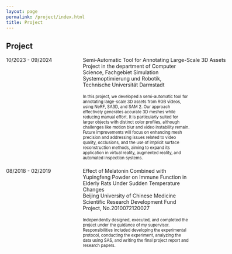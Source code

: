 ```yaml
---
layout: page
permalink: /project/index.html
title: Project
---
```


## Project

<dl>
  <dt style="width: 200px; float: left;">10/2023 - 09/2024</dt>
  <dd style="margin-left: 210px; margin-bottom: 20px; max-width: 1000px;">
   <span style="white-space: nowrap;">Semi-Automatic Tool for Annotating Large-Scale 3D Assets</span><br>
   Project in the department of Computer Science, Fachgebiet Simulation Systemoptimierung und Robotik,<br> 
   Technische Universität Darmstadt
   <br><br>
   <span style="font-size: 0.8em; display: block;">In this project, we developed a semi-automatic tool for annotating large-scale 3D assets from RGB videos, using NeRF, SA3D, and SAM 2. Our approach effectively generates accurate 3D meshes while reducing manual effort. It is particularly suited for larger objects with distinct color profiles, although challenges like motion blur and video instability remain. Future improvements will focus on enhancing mesh precision and addressing issues related to video quality, occlusions, and the use of implicit surface reconstruction methods, aiming to expand its application in virtual reality, augmented reality, and automated inspection systems.</span>
  </dd>

  <dt style="width: 200px; float: left;">08/2018 - 02/2019</dt>
  <dd style="margin-left: 210px; margin-bottom: 20px; max-width: 1000px;">
   Effect of Melatonin Combined with Yupingfeng Powder on Immune Function in Elderly Rats Under Sudden Temperature Changes<br>
   Beijing University of Chinese Medicine Scientific Research Development Fund Project, No.2010072120027
   <br><br>
   <span style="font-size: 0.8em; display: block;">Independently designed, executed, and completed the project under the guidance of my supervisor. Responsibilities included developing the experimental protocol, conducting the experiment, analyzing the data using SAS, and writing the final project report and research papers.</span>
  </dd>
</dl>

